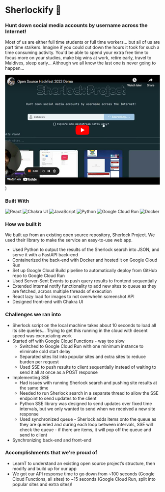 # Sherlockify 🔎
### Hunt down social media accounts by username across the Internet!

Most of us are either full time students or full time workers... but all of us are part time stalkers. Imagine if you could cut down the hours it took for such a time consuming activity. You'd be able to spend your extra free time to focus more on your studies, make big wins at work, retire early, travel to Maldives, sleep early... Although we all know the last one is never going to happen...

[![Youtube Psuedoembed](/src/components/Embed.png)](https://www.youtube.com/watch?v=bunobscBWnU))


### Built With
![React](https://img.shields.io/badge/react-%2320232a.svg?style=for-the-badge&logo=react&logoColor=%2361DAFB)
![Chakra UI](https://img.shields.io/badge/Chakra--UI-319795?style=for-the-badge&logo=chakra-ui&logoColor=white)
![JavaScript](https://img.shields.io/badge/javascript-%23323330.svg?style=for-the-badge&logo=javascript&logoColor=%23F7DF1E)
![Python](https://img.shields.io/badge/Python-FFD43B?style=for-the-badge&logo=python&logoColor=blue)
![Google Cloud Run](https://img.shields.io/badge/Google_Cloud-4285F4?style=for-the-badge&logo=google-cloud&logoColor=white)
![Docker](https://img.shields.io/badge/Docker-2CA5E0?style=for-the-badge&logo=docker&logoColor=white)


### How we built it
We built up from an existing open source repository, Sherlock Project. We used their library to make the service an easy-to-use web app.

- Used Python to output the results of the Sherlock search into JSON, and serve it with a FastAPI back-end
- Containerized the back-end with Docker and hosted it on Google Cloud Run
- Set up Google Cloud Build pipeline to automatically deploy from GitHub repo to Google Cloud Run
- Used Server-Sent Events to push query results to frontend sequentially
- Extended internal notify functionality to add new sites to queue as they are fetched, across multiple threads of execution
- React lazy load for images to not overwhelm screenshot API
- Designed front-end with Chakra UI

### Challenges we ran into
- Sherlock script on the local machine takes about 10 seconds to load all its site queries… Trying to get this running in the cloud with decent speed was excruciating work
- Started off with Google Cloud Functions - way too slow
  - Switched to Google Cloud Run with one minimum instance to eliminate cold start delay
  - Separated sites list into popular sites and extra sites to reduce burden per request
  - Used SSE to push results to client sequentially instead of waiting to send it all at once as a POST response
- Implementing SSE
  - Had issues with running Sherlock search and pushing site results at the same time
  - Needed to run Sherlock search in a separate thread to allow the SSE endpoint to send updates to the client
  - Python SSE library was designed to send updates over fixed time intervals, but we only wanted to send when we received a new site response
  - Used synchronized queue - Sherlock adds items onto the queue as they are queried and during each loop between intervals, SSE will check the queue - if there are items, it will pop off the queue and send to client
- Synchronizing back-end and front-end

### Accomplishments that we're proud of
- LearnT to understand an existing open source project’s structure, then modify and build up for our app
- We got our API response time to go down from ~100 seconds (Google Cloud Functions, all sites) to ~15 seconds (Google Cloud Run, split into popular sites and extra sites)!
